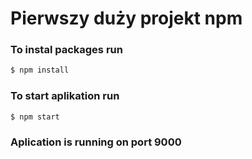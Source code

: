 # Pierwszy duży projekt npm

### To instal packages run
```sh
$ npm install
```

### To start aplikation run
```sh
$ npm start
```

### Aplication is running on port 9000
